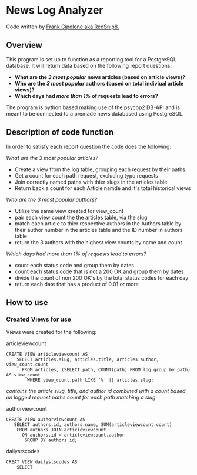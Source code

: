 # News Log Analyzer

Code written by [Frank Cipolone aka RedSnip8.](https://github.com/RedSnip8)

## Overview
This program is set up to function as a reporting tool for a PostgreSQL database. It will return data based on the following report questions:

  * __What are the *3 most popular* news articles (based on article views)?__
  * __Who are the *3 most popular* authors (based on total indiviual article views)?__
  * __Which days had *more than 1%* of requests lead to errors?__

The program is python based making use of the psycop2 DB-API and is meant to be connected to a premade news databased using PostgreSQL.

## Description of code function

In order to satisfy each report question the code does the following:

  _What are the 3 most popular articles?_
  * Create a view from the log table, grouping each request by their paths.
  * Get a count for each path request, excluding typo requests
  * Join correctly named paths with thier slugs in the articles table
  * Return back a count for each Article namde and it's total historical views

  _Who are the 3 most popular authors?_
  * Utilize the same view created for view_count
  * pair each view count the the articles table, via the slug
  * match each article to thier respective authors in the Authors table by their author number in the articles table and the ID number in authors table
  * return the 3  authors with the highest view counts by name and count

  _Which days had more than 1% of requests lead to errors?_
  * count each status code and group them by dates
  * count each status code that is not a 200 OK and group them by dates
  * divide the count of non 200 OK's by the total status codes for each day
  * return each date that has a product of 0.01 or more


## How to use



### Created Views for use
Views were created for the following:

articleviewcount
```
CREATE VIEW articleviewcount AS
    SELECT articles.slug, articles.title, articles.author, view_count.count 
      FROM articles, (SELECT path, COUNT(path) FROM log group by path) AS view_count 
        WHERE view_count.path LIKE '%' || articles.slug;
```
_contains the article slug, title, and author id combined with a count based on logged request paths count for each path matching a slug_

authorviewcount
```
CREATE VIEW authorviewcount AS
   SELECT authors.id, authors.name, SUM(articleviewcount.count) 
    FROM authors JOIN articleviewcount 
      ON authors.id = articleviewcount.author 
       GROUP BY authors.id;

```

dailystscodes
```
CREAT VIEW dailystscodes AS
    SELECT
```